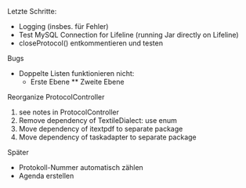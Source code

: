 Letzte Schritte:

 * Logging (insbes. für Fehler)
 * Test MySQL Connection for Lifeline (running Jar directly on Lifeline)
 * closeProtocol() entkommentieren und testen
 
 Bugs
 * Doppelte Listen funktionieren nicht:
    * Erste Ebene
    ** Zweite Ebene
   
Reorganize ProtocolController
   
 1. see notes in ProtocolController
 1. Remove dependency of TextileDialect: use enum
 1. Move dependency of itextpdf to separate package
 1. Move dependency of taskadapter to separate package

Später

 * Protokoll-Nummer automatisch zählen
 * Agenda erstellen